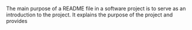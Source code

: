 The main purpose of a README file in a software project is to serve as an introduction to the project. It explains the purpose of the project and provides
